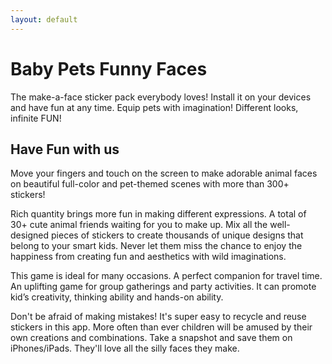 ```yaml
---
layout: default
---
```


# Baby Pets Funny Faces

The make-a-face sticker pack everybody loves! Install it on your devices and have fun at any time. Equip pets with imagination! Different looks, infinite FUN!

## Have Fun with us

Move your fingers and touch on the screen to make adorable animal faces on beautiful full-color and pet-themed scenes with more than 300+ stickers!  

Rich quantity brings more fun in making different expressions. A total of 30+ cute animal friends waiting for you to make up. Mix all the well-designed pieces of stickers to create thousands of unique designs that belong to your smart kids. Never let them miss the chance to enjoy the happiness from creating fun and aesthetics with wild imaginations. 

This game is ideal for many occasions. A perfect companion for travel time. An uplifting game for group gatherings and party activities. It can promote kid’s creativity, thinking ability and hands-on ability.

Don't be afraid of making mistakes! It's super easy to recycle and reuse stickers in this app. More often than ever children will be amused by their own creations and combinations. Take a snapshot and save them on iPhones/iPads. They'll love all the silly faces they make.
